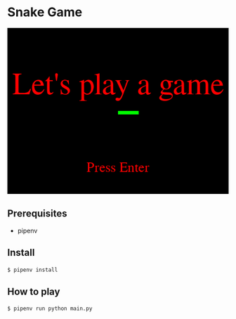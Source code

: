 # Snake Game

![gif](./docs/snake_game.gif)

## Prerequisites
- pipenv

## Install 
```bash
$ pipenv install
```

## How to play
``` bash
$ pipenv run python main.py
```
